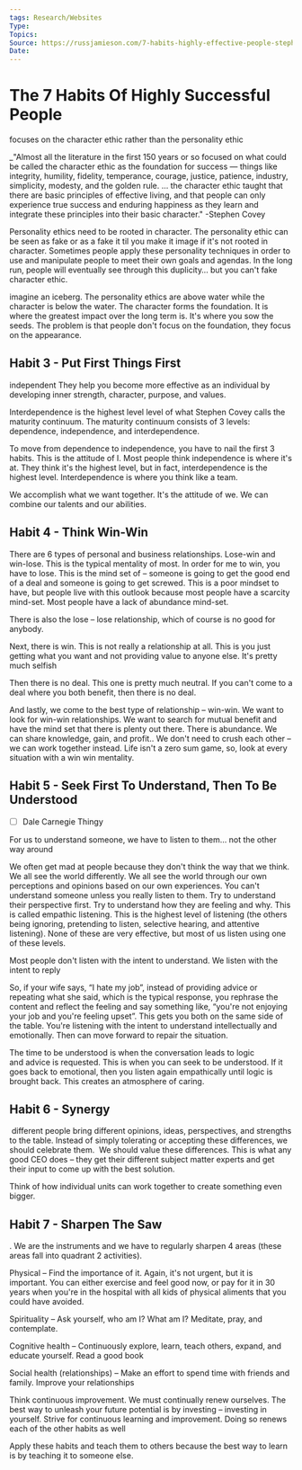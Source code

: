 ```yaml
---
tags: Research/Websites
Type: 
Topics: 
Source: https://russjamieson.com/7-habits-highly-effective-people-stephen-covey-summary/
Date: 
---
```



# The 7 Habits Of Highly Successful People

focuses on the character ethic rather than the personality ethic



_"Almost all the literature in the first 150 years or so focused on what could be called the character ethic as the foundation for success — things like integrity, humility, fidelity, temperance, courage, justice, patience, industry, simplicity, modesty, and the golden rule. … the character ethic taught that there are basic principles of effective living, and that people can only experience true success and enduring happiness as they learn and integrate these principles into their basic character."
-Stephen Covey


Personality ethics need to be rooted in character. The personality ethic can be seen as fake or as a fake it til you make it image if it's not rooted in character. Sometimes people apply these personality techniques in order to use and manipulate people to meet their own goals and agendas. In the long run, people will eventually see through this duplicity… but you can't fake character ethic.


imagine an iceberg. The personality ethics are above water while the character is below the water. The character forms the foundation. It is where the greatest impact over the long term is. It's where you sow the seeds. The problem is that people don't focus on the foundation, they focus on the appearance.



## Habit 3 - Put First Things First

independent
They help you become more effective as an individual by developing inner strength, character, purpose, and values.



Interdependence is the highest level level of what Stephen Covey calls the maturity continuum. The maturity continuum consists of 3 levels: dependence, independence, and interdependence.


To move from dependence to independence, you have to nail the first 3 habits. This is the attitude of I. Most people think independence is where it's at. They think it's the highest level, but in fact, interdependence is the highest level. Interdependence is where you think like a team.

We accomplish what we want together. It's the attitude of we. We can combine our talents and our abilities.





## Habit 4 - Think Win-Win

There are 6 types of personal and business relationships. Lose-win and win-lose. This is the typical mentality of most. In order for me to win, you have to lose. This is the mind set of – someone is going to get the good end of a deal and someone is going to get screwed. This is a poor mindset to have, but people live with this outlook because most people have a scarcity mind-set. Most people have a lack of abundance mind-set.

There is also the lose – lose relationship, which of course is no good for anybody.


Next, there is win. This is not really a relationship at all. This is you just getting what you want and not providing value to anyone else. It's pretty much selfish


Then there is no deal. This one is pretty much neutral. If you can't come to a deal where you both benefit, then there is no deal.

And lastly, we come to the best type of relationship – win-win. We want to look for win-win relationships. We want to search for mutual benefit and have the mind set that there is plenty out there. There is abundance. We can share knowledge, gain, and profit.. We don't need to crush each other – we can work together instead. Life isn't a zero sum game, so, look at every situation with a win win mentality.





## Habit 5 - Seek First To Understand, Then To Be Understood

- [ ] Dale Carnegie Thingy

For us to understand someone, we have to listen to them… not the other way around

We often get mad at people because they don't think the way that we think. We all see the world differently. We all see the world through our own perceptions and opinions based on our own experiences. You can't understand someone unless you really listen to them. Try to understand their perspective first. Try to understand how they are feeling and why. This is called empathic listening. This is the highest level of listening (the others being ignoring, pretending to listen, selective hearing, and attentive listening). None of these are very effective, but most of us listen using one of these levels.


Most people don't listen with the intent to understand. We listen with the intent to reply

So, if your wife says, “I hate my job”, instead of providing advice or repeating what she said, which is the typical response, you rephrase the content and reflect the feeling and say something like, “you're not enjoying your job and you're feeling upset”. This gets you both on the same side of the table. You're listening with the intent to understand intellectually and emotionally. Then can move forward to repair the situation.



The time to be understood is when the conversation leads to logic and advice is requested.
This is when you can seek to be understood. If it goes back to emotional, then you listen again empathically until logic is brought back. This creates an atmosphere of caring.


## Habit 6 - Synergy


 different people bring different opinions, ideas, perspectives, and strengths to the table. Instead of simply tolerating or accepting these differences, we should celebrate them.  We should value these differences. This is what any good CEO does – they get their different subject matter experts and get their input to come up with the best solution.

Think of how individual units can work together to create something even bigger.




## Habit 7 - Sharpen The Saw

. We are the instruments and we have to regularly sharpen 4 areas (these areas fall into quadrant 2 activities).


Physical – Find the importance of it. Again, it's not urgent, but it is important. You can either exercise and feel good now, or pay for it in 30 years when you're in the hospital with all kids of physical aliments that you could have avoided.

Spirituality – Ask yourself, who am I? What am I? Meditate, pray, and contemplate.


Cognitive health – Continuously explore, learn, teach others, expand, and educate yourself. Read a good book


Social health (relationships) – Make an effort to spend time with friends and family. Improve your relationships

Think continuous improvement. We must continually renew ourselves. The best way to unleash your future potential is by investing – investing in yourself. Strive for continuous learning and improvement. Doing so renews each of the other habits as well


Apply these habits and teach them to others because the best way to learn is by teaching it to someone else.













